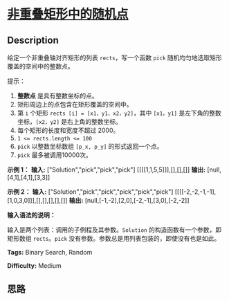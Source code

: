# [非重叠矩形中的随机点][title]

## Description

给定一个非重叠轴对齐矩形的列表 `rects`，写一个函数 `pick` 随机均匀地选取矩形覆盖的空间中的整数点。

提示：

  1. **整数点** 是具有整数坐标的点。
  2. 矩形周边上的点包含在矩形覆盖的空间中。
  3. 第 `i` 个矩形 `rects [i] = [x1，y1，x2，y2]`，其中 `[x1，y1]` 是左下角的整数坐标，`[x2，y2]` 是右上角的整数坐标。
  4. 每个矩形的长度和宽度不超过 2000。
  5. `1 <= rects.length <= 100`
  6. `pick` 以整数坐标数组 `[p_x, p_y]` 的形式返回一个点。
  7. `pick` 最多被调用10000次。



**示例 1：**
            **输入:** ["Solution","pick","pick","pick"]    [[[[1,1,5,5]]],[],[],[]]    **输出:** [null,[4,1],[4,1],[3,3]]    

**示例 2：**
            **输入:** ["Solution","pick","pick","pick","pick","pick"]    [[[[-2,-2,-1,-1],[1,0,3,0]]],[],[],[],[],[]]    **输出:** [null,[-1,-2],[2,0],[-2,-1],[3,0],[-2,-2]]



**输入语法的说明：**

输入是两个列表：调用的子例程及其参数。`Solution` 的构造函数有一个参数，即矩形数组 `rects`。`pick`
没有参数。参数总是用列表包装的，即使没有也是如此。




**Tags:** Binary Search, Random

**Difficulty:** Medium

## 思路

[title]: https://leetcode-cn.com/problems/random-point-in-non-overlapping-rectangles
